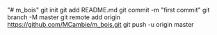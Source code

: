 "# m_bois"  git init git add README.md git commit -m "first commit" git branch -M master git remote add origin https://github.com/MCambie/m_bois.git git push -u origin master

